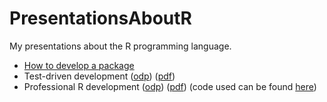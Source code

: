 # PresentationsAboutR

My presentations about the R programming language.

 * [How to develop a package](PackageDevelopment/README.md)
 * Test-driven development ([odp](TestDrivenDevelopment/TestDrivenDevelopment.odp)) ([pdf](TestDrivenDevelopment.pdf))
 * Professional R development ([odp](ProfessionalRdevelopment/ProfessionalRDevelopment.odp)) ([pdf](ProfessionalRDevelopment.pdf)) (code used can be found [here](https://github.com/richelbilderbeek/prde))

